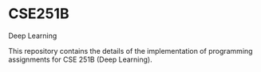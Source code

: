 # CSE251B
Deep Learning

This repository contains the details of the implementation of programming assignments for CSE 251B (Deep Learning).